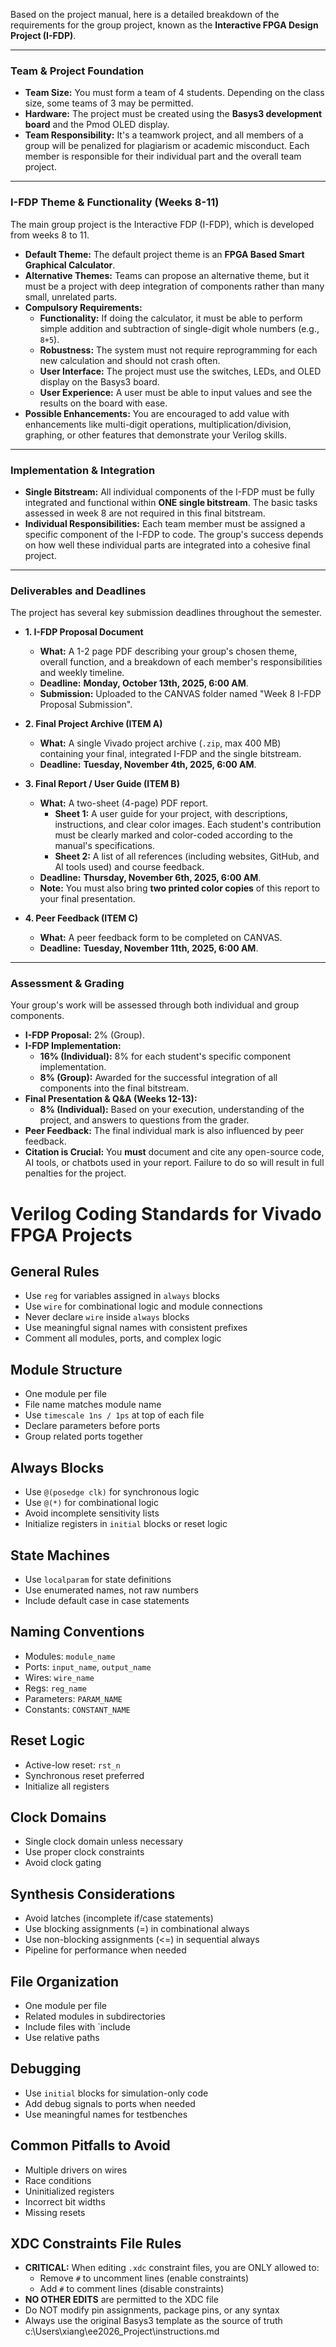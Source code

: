 Based on the project manual, here is a detailed breakdown of the requirements for the group project, known as the **Interactive FPGA Design Project (I-FDP)**.

---

### Team & Project Foundation

* **Team Size:** You must form a team of 4 students. Depending on the class size, some teams of 3 may be permitted.
* **Hardware:** The project must be created using the **Basys3 development board** and the Pmod OLED display.
* **Team Responsibility:** It's a teamwork project, and all members of a group will be penalized for plagiarism or academic misconduct. Each member is responsible for their individual part and the overall team project.

---

### I-FDP Theme & Functionality (Weeks 8-11)

The main group project is the Interactive FDP (I-FDP), which is developed from weeks 8 to 11.

* **Default Theme:** The default project theme is an **FPGA Based Smart Graphical Calculator**.
* **Alternative Themes:** Teams can propose an alternative theme, but it must be a project with deep integration of components rather than many small, unrelated parts.
* **Compulsory Requirements:**
    * **Functionality:** If doing the calculator, it must be able to perform simple addition and subtraction of single-digit whole numbers (e.g., `8+5`).
    * **Robustness:** The system must not require reprogramming for each new calculation and should not crash often.
    * **User Interface:** The project must use the switches, LEDs, and OLED display on the Basys3 board.
    * **User Experience:** A user must be able to input values and see the results on the board with ease.
* **Possible Enhancements:** You are encouraged to add value with enhancements like multi-digit operations, multiplication/division, graphing, or other features that demonstrate your Verilog skills.

---

### Implementation & Integration

* **Single Bitstream:** All individual components of the I-FDP must be fully integrated and functional within **ONE single bitstream**. The basic tasks assessed in week 8 are not required in this final bitstream.
* **Individual Responsibilities:** Each team member must be assigned a specific component of the I-FDP to code. The group's success depends on how well these individual parts are integrated into a cohesive final project.

---

### Deliverables and Deadlines

The project has several key submission deadlines throughout the semester.

* **1. I-FDP Proposal Document**
    * **What:** A 1-2 page PDF describing your group's chosen theme, overall function, and a breakdown of each member's responsibilities and weekly timeline.
    * **Deadline:** **Monday, October 13th, 2025, 6:00 AM**.
    * **Submission:** Uploaded to the CANVAS folder named "Week 8 I-FDP Proposal Submission".

* **2. Final Project Archive (ITEM A)**
    * **What:** A single Vivado project archive (`.zip`, max 400 MB) containing your final, integrated I-FDP and the single bitstream.
    * **Deadline:** **Tuesday, November 4th, 2025, 6:00 AM**.

* **3. Final Report / User Guide (ITEM B)**
    * **What:** A two-sheet (4-page) PDF report.
        * **Sheet 1:** A user guide for your project, with descriptions, instructions, and clear color images. Each student's contribution must be clearly marked and color-coded according to the manual's specifications.
        * **Sheet 2:** A list of all references (including websites, GitHub, and AI tools used) and course feedback.
    * **Deadline:** **Thursday, November 6th, 2025, 6:00 AM**.
    * **Note:** You must also bring **two printed color copies** of this report to your final presentation.

* **4. Peer Feedback (ITEM C)**
    * **What:** A peer feedback form to be completed on CANVAS.
    * **Deadline:** **Tuesday, November 11th, 2025, 6:00 AM**.

---

### Assessment & Grading

Your group's work will be assessed through both individual and group components.

* **I-FDP Proposal:** 2% (Group).
* **I-FDP Implementation:**
    * **16% (Individual):** 8% for each student's specific component implementation.
    * **8% (Group):** Awarded for the successful integration of all components into the final bitstream.
* **Final Presentation & Q&A (Weeks 12-13):**
    * **8% (Individual):** Based on your execution, understanding of the project, and answers to questions from the grader.
* **Peer Feedback:** The final individual mark is also influenced by peer feedback.
* **Citation is Crucial:** You **must** document and cite any open-source code, AI tools, or chatbots used in your report. Failure to do so will result in full penalties for the project.


# Verilog Coding Standards for Vivado FPGA Projects

## General Rules
- Use `reg` for variables assigned in `always` blocks
- Use `wire` for combinational logic and module connections
- Never declare `wire` inside `always` blocks
- Use meaningful signal names with consistent prefixes
- Comment all modules, ports, and complex logic

## Module Structure
- One module per file
- File name matches module name
- Use `timescale 1ns / 1ps` at top of each file
- Declare parameters before ports
- Group related ports together

## Always Blocks
- Use `@(posedge clk)` for synchronous logic
- Use `@(*)` for combinational logic
- Avoid incomplete sensitivity lists
- Initialize registers in `initial` blocks or reset logic

## State Machines
- Use `localparam` for state definitions
- Use enumerated names, not raw numbers
- Include default case in case statements

## Naming Conventions
- Modules: `module_name`
- Ports: `input_name`, `output_name`
- Wires: `wire_name`
- Regs: `reg_name`
- Parameters: `PARAM_NAME`
- Constants: `CONSTANT_NAME`

## Reset Logic
- Active-low reset: `rst_n`
- Synchronous reset preferred
- Initialize all registers

## Clock Domains
- Single clock domain unless necessary
- Use proper clock constraints
- Avoid clock gating

## Synthesis Considerations
- Avoid latches (incomplete if/case statements)
- Use blocking assignments (=) in combinational always
- Use non-blocking assignments (<=) in sequential always
- Pipeline for performance when needed

## File Organization
- One module per file
- Related modules in subdirectories
- Include files with `include
- Use relative paths

## Debugging
- Use `initial` blocks for simulation-only code
- Add debug signals to ports when needed
- Use meaningful names for testbenches

## Common Pitfalls to Avoid
- Multiple drivers on wires
- Race conditions
- Uninitialized registers
- Incorrect bit widths
- Missing resets

## XDC Constraints File Rules
- **CRITICAL:** When editing `.xdc` constraint files, you are ONLY allowed to:
  - Remove `#` to uncomment lines (enable constraints)
  - Add `#` to comment lines (disable constraints)
- **NO OTHER EDITS** are permitted to the XDC file
- Do NOT modify pin assignments, package pins, or any syntax
- Always use the original Basys3 template as the source of truth</content>
<parameter name="filePath">c:\Users\xiang\ee2026_Project\instructions.md
